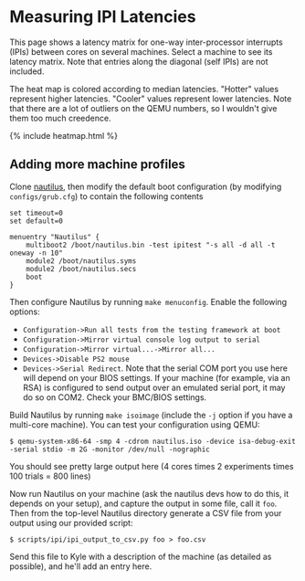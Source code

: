 # Measuring IPI Latencies

This page shows a latency matrix for one-way inter-processor interrupts (IPIs)
between cores on several machines. Select a machine to see its latency matrix.
Note that entries along the diagonal (self IPIs) are not included.

The heat map is colored according to median latencies.  "Hotter" values
represent higher latencies. "Cooler" values represent lower latencies. Note
that there are a lot of outliers on the QEMU numbers, so I wouldn't give them
too much creedence.


{% include heatmap.html %}

## Adding more machine profiles

Clone [nautilus](https://github.com/hexsa-lab/nautilus), then modify the default boot configuration (by modifying `configs/grub.cfg`) to contain
the following contents

```
set timeout=0
set default=0

menuentry "Nautilus" {
    multiboot2 /boot/nautilus.bin -test ipitest "-s all -d all -t oneway -n 10"
    module2 /boot/nautilus.syms
    module2 /boot/nautilus.secs
    boot
}
```

Then configure Nautilus by running `make menuconfig`. Enable the following options:
- `Configuration->Run all tests from the testing framework at boot`
- `Configuration->Mirror virtual console log output to serial`
- `Configuration->Mirror virtual...->Mirror all...`
- `Devices->Disable PS2 mouse`
- `Devices->Serial Redirect`. Note that the serial COM port you use here will depend on your BIOS settings. 
   If your machine (for example, via an RSA) is configured to send output over an emulated serial port, it may do so on COM2. Check your BMC/BIOS settings.

Build Nautilus by running `make isoimage` (include the `-j` option if you have a multi-core machine). You can test your configuration
using QEMU:

```
$ qemu-system-x86-64 -smp 4 -cdrom nautilus.iso -device isa-debug-exit -serial stdio -m 2G -monitor /dev/null -nographic
```

You should see pretty large output here (4 cores times 2 experiments times 100 trials = 800 lines)

Now run Nautilus on your machine (ask the nautilus devs how to do this, it depends on your setup), and capture the output in some file, call it `foo`.
Then from the top-level Nautilus directory generate a CSV file from your output using our provided script:

```
$ scripts/ipi/ipi_output_to_csv.py foo > foo.csv
```

Send this file to Kyle with a description of the machine (as detailed as possible), and he'll add an entry here.
